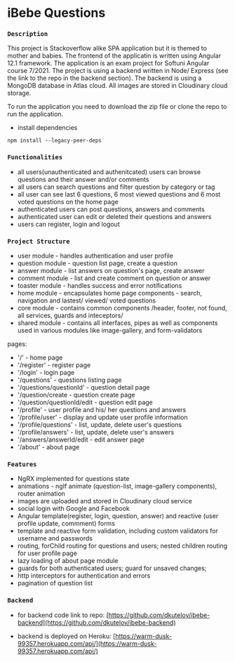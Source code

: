 # iBebe Questions

### `Description`

This project is Stackoverflow alike SPA application but it is themed to mother and babies. The frontend of the applicatin is written using Angular 12.1 framework. The application is an exam project for Softuni Angular course 7/2021. The project is using a backend written in Node/ Express (see the link to the repo in the backend section). The backend is using a MongoDB database in Atlas cloud. All images are stored in Cloudinary cloud storage.

To run the application you need to download the zip file or clone the repo to run the application.

- install dependencies

```
npm install --legacy-peer-deps
```

### `Functionalities`

- all users(unauthenticated and authenitcated) users can browse questions and their answer and/or comments
- all users can search questions and filter question by category or tag
- all user can see last 6 questions, 6 most viewed questions and 6 most voted questions on the home page
- authenticated users can post questions, answers and comments
- authenticated user can edit or deleted their questions and answers
- users can register, login and logout

### `Project Structure`

- user module - handles authentication and user profile
- question module - question list page, create a question
- answer module - list answers on question's page, create answer
- comment module - list and create comment on question or answer
- toaster module - handles success and error notifications
- home module - encapsulates home page components - search, navigation and lastest/ viewed/ voted questions
- core module - contains common components /header, footer, not found, all services, guards and inteceptors/
- shared module - contains all interfaces, pipes as well as components used in various modules like image-gallery, and form-validators

pages:

- '/' - home page
- '/register' - register page
- '/login' - login page
- '/questions' - questions listing page
- '/questions/questionId' - question detail page
- '/question/create - question create page
- '/question/questionId/edit - question edit page
- '/profile' - user profile and his/ her questions and answers
- '/profile/user' - display and update user profile information
- '/profile/questions' - list, update, delete user's questions
- '/profile/answers' - list, update, delete user's answers
- '/answers/answerId/edit - edit answer page
- '/about' - about page

### `Features`

- NgRX implemented for questions state
- animations - ngIf animate (question-list, image-gallery components), router animation
- images are uploaded and stored in Cloudinary cloud service
- social login with Google and Facebook
- Angular template(register, login, question, answer) and reactive (user profile update, commment) forms
- template and reactive form validation, including custom validators for username and passwords
- routing, forChild routing for questions and users; nested children routing for user profile page
- lazy loading of about page module
- guards for both authenticated users; guard for unsaved changes;
- http interceptors for authentication and errors
- pagination of question list

### `Backend`

- for backend code link to repo:
  [https://github.com/dkutelov/ibebe-backend](https://github.com/dkutelov/ibebe-backend)

- backend is deployed on Heroku:
  [https://warm-dusk-99357.herokuapp.com/api/](https://warm-dusk-99357.herokuapp.com/api/)
